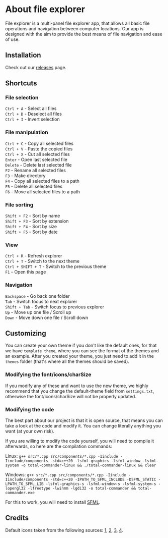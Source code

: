 # About file explorer

File explorer is a multi-panel file explorer app, that allows all basic file operations and navigation between computer locations. Our app is designed with the aim to provide the best means of file navigation and ease of use.

## Installation

Check out our [releases](https://github.com/YorKnEz/total-commander/releases) page.

## Shortcuts

### File selection

`Ctrl + A` - Select all files\
`Ctrl + D` - Deselect all files\
`Ctrl + I` - Invert selection

### File manipulation

`Ctrl + C` - Copy all selected files\
`Ctrl + V` - Paste the copied files\
`Ctrl + X` - Cut all selected files\
`Enter` - Open last selected file\
`Delete` - Delete last selected file\
`F2` - Rename all selected files\
`F3` - Make directory\
`F4` - Copy all selected files to a path\
`F5` - Delete all selected files\
`F6` - Move all selected files to a path

### File sorting

`Shift + F2` - Sort by name\
`Shift + F3` - Sort by extension\
`Shift + F4` - Sort by size\
`Shift + F5` - Sort by date

### View

`Ctrl + R` - Refresh explorer\
`Ctrl + T` - Switch to the next theme\
`Ctrl + SHIFT + T` - Switch to the previous theme\
`F1` - Open this page

### Navigation

`Backspace` - Go back one folder\
`Tab` - Switch focus to next explorer\
`Shift + Tab` - Switch focus to previous explorer\
`Up` - Move up one file / Scroll up\
`Down` - Move down one file / Scroll down

## Customizing

You can create your own theme if you don't like the default ones, for that we have `template.theme`, where you can see the format of the themes and an example. After you created your theme, you just need to add it in the `themes` folder (that's where all the themes should be saved).

### Modifying the font/icons/charSize

If you modify any of these and want to use the new theme, we highly recommend that you change the default-theme field from `settings.txt`, otherwise the font/icons/charSize will not be properly updated.

### Modifying the code

The best part about our project is that it is open source, that means you can take a look at the code and modify it. You can change literally anything you want (at your own risk).

If you are willing to modify the code yourself, you will need to compile it afterwards, so here are the compilation commands:

Linux: `g++ src/*.cpp src/components/*.cpp -Iinclude -Iinclude/components -std=c++20 -lsfml-graphics -lsfml-window -lsfml-system -o total-commander-linux && ./total-commander-linux && clear`

Windows: `g++ src/*.cpp src/components/*.cpp -Iinclude -Iinclude/components -std=c++20 -IPATH_TO_SFML_INCLUDE -DSFML_STATIC -LPATH_TO_SFML_LIB -lsfml-graphics-s -lsfml-window-s -lsfml-system-s -lopengl32 -lfreetype -lwinmm -lgdi32 -o total-commander && total-commander.exe`

For this to work, you will need to install [SFML](https://www.sfml-dev.org/download/sfml/2.5.1/).

## Credits

Default icons taken from the following sources: [1](https://www.flaticon.com/packs/files-69), [2](https://www.flaticon.com/packs/cloud-network-5), [3](https://www.flaticon.com/packs/diagram), [4](https://www.flaticon.com/packs/arrows-85).


